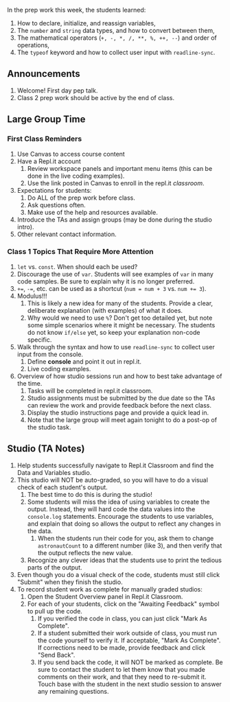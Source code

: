 In the prep work this week, the students learned:
1. How to declare, initialize, and reassign variables,
1. The ``number`` and ``string`` data types, and how to convert between them,
1. The mathematical operators (``+, -, *, /, **, %, ++, --``) and order of operations,
1. The ``typeof`` keyword and how to collect user input with ``readline-sync``.

## Announcements
1. Welcome! First day pep talk.
1. Class 2 prep work should be active by the end of class.

## Large Group Time
### First Class Reminders
1. Use Canvas to access course content
1. Have a Repl.it account
   1. Review workspace panels and important menu items (this can be done in the live coding examples).
   1. Use the link posted in Canvas to enroll in the repl.it _classroom_.
1. Expectations for students:
   1. Do ALL of the prep work before class.
   1. Ask questions often.
   1. Make use of the help and resources available.
1. Introduce the TAs and assign groups (may be done during the studio intro).
1. Other relevant contact information.

### Class 1 Topics That Require More Attention 
1. ``let`` vs. ``const``. When should each be used?
1. Discourage the use of ``var``. Students will see examples of ``var`` in many code samples. Be sure to explain why it is no longer preferred.
1. ``+=``, ``-=``, etc. can be used as a shortcut (``num = num + 3`` vs. ``num += 3``).
1. Modulus!!!
   1. This is likely a new idea for many of the students. Provide a clear, deliberate explanation (with examples) of what it does.
   1. Why would we need to use ``%``? Don't get too detailed yet, but note some simple scenarios where it might be necessary. The students do not know ``if/else`` yet, so keep your explanation non-code specific.
1. Walk through the syntax and how to use ``readline-sync`` to collect user input from the console.
   1. Define **console** and point it out in repl.it.
   1. Live coding examples.
1. Overview of how studio sessions run and how to best take advantage of the time.
   1. Tasks will be completed in repl.it classroom.
   1. Studio assignments must be submitted by the due date so the TAs can review the work and provide feedback before the next class.
   1. Display the studio instructions page and provide a quick lead in.
   1. Note that the large group will meet again tonight to do a post-op of the studio task.

## Studio (TA Notes)
1. Help students successfully navigate to Repl.it Classroom and find the Data and Variables studio.
1. This studio will NOT be auto-graded, so you will have to do a visual check of each student's output.
   1. The best time to do this is during the studio!
   1. Some students will miss the idea of using variables to create the output. Instead, they will hard code the data values into the ``console.log`` statements. Encourage the students to use variables, and explain that doing so allows the output to reflect any changes in the data.
      1. When the students run their code for you, ask them to change ``astronautCount`` to a different number (like 3), and then verify that the output reflects the new value.
   1. Recognize any clever ideas that the students use to print the tedious parts of the output.
1. Even though you do a visual check of the code, students must still click "Submit" when they finish the studio.
1. To record student work as complete for manually graded studios:
   1. Open the Student Overview panel in Repl.it Classroom.
   1. For each of your students, click on the "Awaiting Feedback" symbol to pull up the code.
      1. If you verified the code in class, you can just click "Mark As Complete".
      1. If a student submitted their work outside of class, you must run the code yourself to verify it. If acceptable, "Mark As Complete". If corrections need to be made, provide feedback and click "Send Back".
      1. If you send back the code, it will NOT be marked as complete. Be sure to contact the student to let them know that you made comments on their work, and that they need to re-submit it. Touch base with the student in the next studio session to answer any remaining questions.